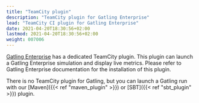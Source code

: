 ```yaml
---
title: "TeamCity plugin"
description: "TeamCity plugin for Gatling Enterprise"
lead: "TeamCity CI plugin for Gatling Enterprise"
date: 2021-04-20T18:30:56+02:00
lastmod: 2021-04-20T18:30:56+02:00
weight: 007006
---
```


[Gatling Enterprise](/enterprise/) has a dedicated TeamCity plugin.
This plugin can launch a Gatling Enterprise simulation and display live metrics.
Please refer to Gatling Enterprise documentation for the installation of this plugin.

There is no TeamCity plugin for Gatling, but you can launch a Gatling run with our [Maven]({{< ref "maven_plugin" >}}) or [SBT]({{< ref "sbt_plugin" >}}) plugin.
